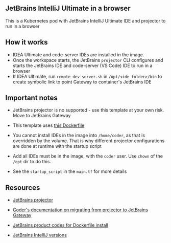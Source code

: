 ## JetBrains IntelliJ Ultimate in a browser

This is a Kubernetes pod with JetBrains IntelliJ Ultimate IDE and projector to run in a browser

## How it works

- IDEA Ultimate and code-server IDEs are installed in the image.
- Once the workspace starts, the JetBrains `projector` CLI configures and starts the JetBrains IDE and code-server (VS Code) IDE to run in a browser
- If IDEA Ultimate, run `remote-dev-server.sh` in `/opt/<ide folder>/bin` to create symbolic link to point Gateway to container's JetBrains IDE

## Important notes

- JetBrains projector is no supported - use this template at your own risk. Move to JetBrains Gateway

- This template uses [this Dockerfile](https://github.com/sharkymark/dockerfiles/blob/main/deprecated/intellij/u/Dockerfile)

- You cannot install IDEs in the image into `/home/coder`, as that is overridden by the volume. That is why different projector configurations are done at runtime with the startup script

- Add all IDEs must be in the image, with the `coder` user. Use `chown` of the `/opt` dir to do this.

- See the `startup_script` in the `main.tf` for more details

## Resources

- [JetBrains projector](https://lp.jetbrains.com/projector/)

- [Coder's documentation on migrating from projector to JetBrains Gateway](https://coder.com/docs/v2/latest/ides/gateway)

- [JetBrains product codes for Dockerfile install](https://plugins.jetbrains.com/docs/marketplace/product-codes.html)

- [JetBrains IntelliJ versions](https://www.jetbrains.com/idea/download/other.html)